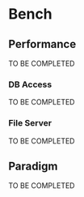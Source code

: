 # Bench

## Performance

TO BE COMPLETED

### DB Access

TO BE COMPLETED

### File Server

TO BE COMPLETED

## Paradigm

TO BE COMPLETED

